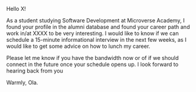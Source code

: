 Hello X!

As a student studying Software Development at Microverse Academy, I found your profile in the alumni database and found your career path and work in/at XXXX to be very interesting. I would like to know if we can schedule a 15-minute informational interview in the next few weeks, as I would like to get some advice on how to lunch my career.

Please let me know if you have the bandwidth now or of if we should connect in the future once your schedule opens up. I look forward to hearing back from you

Warmly,
Ola.